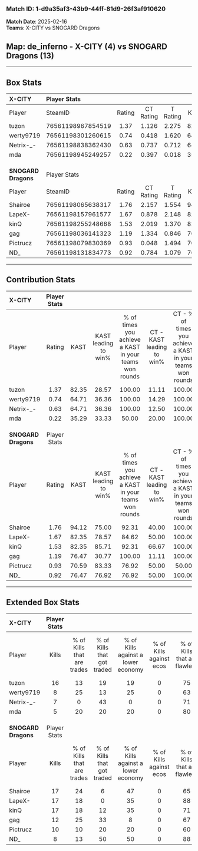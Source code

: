 ### Match ID: 1-d9a35af3-43b9-44ff-81d9-26f3af910620  
**Match Date**: 2025-02-16  
**Teams**: X-CITY vs SNOGARD Dragons  

## **Map**: de_inferno - X-CITY (4) vs SNOGARD Dragons (13)  
---  

## Box Stats  

| **X-CITY**          | Player Stats      |        |           |          |       |       |       |         |        |      |     |
| :- | :- | :-: | :-: | :-: | :-: | :-: | :-: | :-: | :-: | :-: | :-: |
| Player              | SteamID           | Rating | CT Rating | T Rating | KAST  |  ADR  | Kills | Assists | Deaths | K/D  | HS% |
| tuzon               | 76561198967854519 |  1.37  |   1.126   |  2.275   | 82.35 | 114.1 |  16   |    5    |   16   | 1.00 | 56  |
| werty9719           | 76561198301260615 |  0.74  |   0.418   |  1.620   | 64.71 | 69.1  |   8   |    3    |   14   | 0.57 | 50  |
| Netrix-_-           | 76561198838362430 |  0.63  |   0.737   |  0.712   | 64.71 | 57.8  |   7   |    5    |   15   | 0.47 | 28  |
| mda                 | 76561198945249257 |  0.22  |   0.397   |  0.018   | 35.29 | 27.7  |   5   |    0    |   14   | 0.36 | 40  |
|                     |                   |        |           |          |       |       |       |         |        |      |     |
|                     |                   |        |           |          |       |       |       |         |        |      |     |
|                     |                   |        |           |          |       |       |       |         |        |      |     |
| **SNOGARD Dragons** | Player Stats      |        |           |          |       |       |       |         |        |      |     |
| Player              | SteamID           | Rating | CT Rating | T Rating | KAST  |  ADR  | Kills | Assists | Deaths | K/D  | HS% |
| Shairoe             | 76561198065638317 |  1.76  |   2.157   |  1.554   | 94.12 | 99.9  |  17   |    3    |   6    | 2.83 | 64  |
| LapeX-              | 76561198157961577 |  1.67  |   0.878   |  2.148   | 82.35 | 111.5 |  17   |    7    |   8    | 2.13 | 23  |
| kinQ                | 76561198255248668 |  1.53  |   2.019   |  1.370   | 82.35 | 86.5  |  17   |    1    |   9    | 1.89 | 64  |
| gag                 | 76561198036141323 |  1.19  |   1.334   |  0.846   | 76.47 | 76.4  |  12   |    5    |   10   | 1.20 | 58  |
| Pictrucz            | 76561198079830369 |  0.93  |   0.048   |  1.494   | 70.59 | 58.2  |  10   |    6    |   12   | 0.83 | 50  |
| ND_                 | 76561198131834773 |  0.92  |   0.784   |  1.079   | 76.47 | 78.7  |   8   |    8    |   13   | 0.62 | 62  |
---  

## Contribution Stats  

| **X-CITY**          | Player Stats |       |                      |                                                        |                           |                                                             |                          |                                                            |
| :- | :-: | :-: | :-: | :-: | :-: | :-: | :-: | :-: |
| Player              |    Rating    | KAST  | KAST leading to win% | % of times you achieve a KAST in your teams won rounds | CT - KAST leading to win% | CT - % of times you achieve a KAST in your teams won rounds | T - KAST leading to win% | T - % of times you achieve a KAST in your teams won rounds |
| tuzon               |     1.37     | 82.35 |        28.57         |                         100.00                         |           11.11           |                           100.00                            |          60.00           |                           100.00                           |
| werty9719           |     0.74     | 64.71 |        36.36         |                         100.00                         |           14.29           |                           100.00                            |          75.00           |                           100.00                           |
| Netrix-_-           |     0.63     | 64.71 |        36.36         |                         100.00                         |           12.50           |                           100.00                            |          100.00          |                           100.00                           |
| mda                 |     0.22     | 35.29 |        33.33         |                         50.00                          |           20.00           |                           100.00                            |          100.00          |                           33.33                            |
|                     |              |       |                      |                                                        |                           |                                                             |                          |                                                            |
|                     |              |       |                      |                                                        |                           |                                                             |                          |                                                            |
|                     |              |       |                      |                                                        |                           |                                                             |                          |                                                            |
| **SNOGARD Dragons** | Player Stats |       |                      |                                                        |                           |                                                             |                          |                                                            |
| Player              |    Rating    | KAST  | KAST leading to win% | % of times you achieve a KAST in your teams won rounds | CT - KAST leading to win% | CT - % of times you achieve a KAST in your teams won rounds | T - KAST leading to win% | T - % of times you achieve a KAST in your teams won rounds |
| Shairoe             |     1.76     | 94.12 |        75.00         |                         92.31                          |           40.00           |                           100.00                            |          90.91           |                           90.91                            |
| LapeX-              |     1.67     | 82.35 |        78.57         |                         84.62                          |           50.00           |                           100.00                            |          90.00           |                           81.82                            |
| kinQ                |     1.53     | 82.35 |        85.71         |                         92.31                          |           66.67           |                           100.00                            |          90.91           |                           90.91                            |
| gag                 |     1.19     | 76.47 |        30.77         |                         100.00                         |           11.11           |                           100.00                            |          75.00           |                           100.00                           |
| Pictrucz            |     0.93     | 70.59 |        83.33         |                         76.92                          |           50.00           |                            50.00                            |          90.00           |                           81.82                            |
| ND_                 |     0.92     | 76.47 |        76.92         |                         76.92                          |           50.00           |                           100.00                            |          88.89           |                           72.73                            |
---  

## Extended Box Stats  

| **X-CITY**          | Player Stats |                            |                            |                                    |                         |                              |                                 |        |                             |                                     |                          |                               |                            |
| :- | :-: | :-: | :-: | :-: | :-: | :-: | :-: | :-: | :-: | :-: | :-: | :-: | :-: |
| Player              |    Kills     | % of Kills that are trades | % of Kills that got traded | % of Kills against a lower economy | % of Kills against ecos | % of Kills that are flawless | % of Kills that are close duels | Deaths | % of Deaths that get traded | % of Deaths against a lower economy | % of Deaths against ecos | % of Deaths that are flawless | % of Deaths that are close |
| tuzon               |      16      |             13             |             19             |                 19                 |            0            |              75              |                6                |   16   |             19              |                 13                  |            0             |              69               |             6              |
| werty9719           |      8       |             25             |             13             |                 25                 |            0            |              63              |                0                |   14   |              7              |                  7                  |            0             |              71               |             7              |
| Netrix-_-           |      7       |             0              |             43             |                 0                  |            0            |              71              |                0                |   15   |             20              |                 13                  |            0             |              53               |             20             |
| mda                 |      5       |             20             |             20             |                 20                 |            0            |              80              |                0                |   14   |             14              |                  7                  |            0             |              93               |             0              |
|                     |              |                            |                            |                                    |                         |                              |                                 |        |                             |                                     |                          |                               |                            |
|                     |              |                            |                            |                                    |                         |                              |                                 |        |                             |                                     |                          |                               |                            |
|                     |              |                            |                            |                                    |                         |                              |                                 |        |                             |                                     |                          |                               |                            |
| **SNOGARD Dragons** | Player Stats |                            |                            |                                    |                         |                              |                                 |        |                             |                                     |                          |                               |                            |
| Player              |    Kills     | % of Kills that are trades | % of Kills that got traded | % of Kills against a lower economy | % of Kills against ecos | % of Kills that are flawless | % of Kills that are close duels | Deaths | % of Deaths that get traded | % of Deaths against a lower economy | % of Deaths against ecos | % of Deaths that are flawless | % of Deaths that are close |
| Shairoe             |      17      |             24             |             6              |                 47                 |            0            |              65              |                6                |   6    |              0              |                 17                  |            0             |              83               |             0              |
| LapeX-              |      17      |             18             |             0              |                 35                 |            0            |              88              |                0                |   8    |             38              |                 25                  |            0             |              75               |             0              |
| kinQ                |      17      |             18             |             12             |                 35                 |            0            |              71              |               24                |   9    |             22              |                 22                  |            0             |              89               |             0              |
| gag                 |      12      |             25             |             33             |                 8                  |            0            |              67              |                0                |   10   |              0              |                 10                  |            0             |              90               |             10             |
| Pictrucz            |      10      |             10             |             20             |                 20                 |            0            |              60              |                0                |   12   |             42              |                 42                  |            0             |              92               |             8              |
| ND_                 |      8       |             13             |             50             |                 50                 |            0            |              88              |               13                |   13   |             15              |                 23                  |            0             |              54               |             0              |
